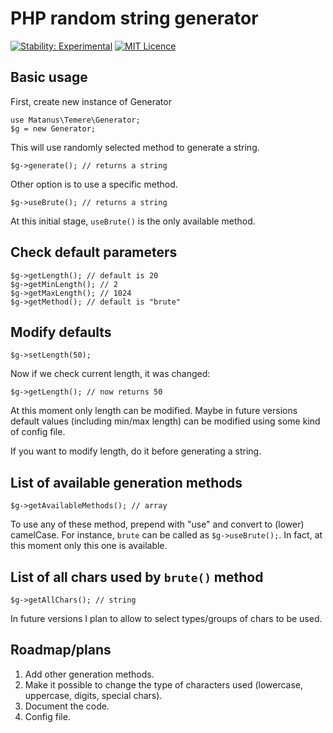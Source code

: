 # PHP random string generator

[![Stability: Experimental](https://masterminds.github.io/stability/experimental.svg)](https://masterminds.github.io/stability/experimental.html)
[![MIT Licence](https://badges.frapsoft.com/os/mit/mit.svg?v=103)](https://opensource.org/licenses/mit-license.php)

## Basic usage

First, create new instance of Generator

    use Matanus\Temere\Generator;
    $g = new Generator;

This will use randomly selected method to generate a string.

    $g->generate(); // returns a string

Other option is to use a specific method.

    $g->useBrute(); // returns a string

At this initial stage, `useBrute()` is the only available method.

## Check default parameters

    $g->getLength(); // default is 20
    $g->getMinLength(); // 2
    $g->getMaxLength(); // 1024
    $g->getMethod(); // default is "brute"

## Modify defaults

    $g->setLength(50);
Now if we check current length, it was changed:

    $g->getLength(); // now returns 50
At this moment only length can be modified.
Maybe in future versions default values (including min/max length) can be modified using some kind of config file.

If you want to modify length, do it before generating a string.

## List of available generation methods

    $g->getAvailableMethods(); // array

To use any of these method, prepend with "use" and convert to (lower) camelCase. For instance, `brute` can be called as `$g->useBrute();`. In fact, at this moment only this one is available.

## List of all chars used by `brute()` method

    $g->getAllChars(); // string

In future versions I plan to allow to select types/groups of chars to be used.

## Roadmap/plans

1. Add other generation methods.
2. Make it possible to change the type of characters used (lowercase, uppercase, digits, special chars).
3. Document the code.
4. Config file.